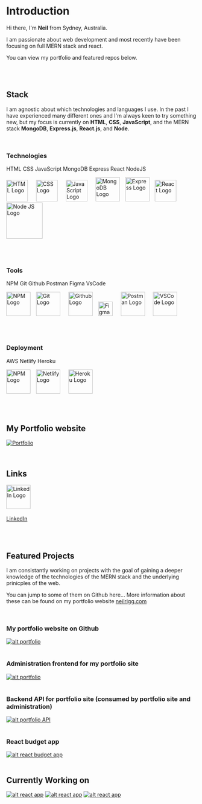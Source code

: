 # **Introduction**

Hi there, I'm **Neil** from Sydney, Australia.

I am passionate about web development and most recently have been focusing on full MERN stack and react.

You can view my portfolio and featured repos below.

<br/>
<br/>

## **Stack** 
I am agnostic about which technologies and languages I use. In the past I have experienced many different ones and I'm always keen to try something new, but my focus is currently on **HTML**, **CSS**, **JavaScript**, and the MERN stack **MongoDB**, **Express.js**, **React.js**, and **Node**.

<br/>

### **Technologies**
HTML CSS JavaScript MongoDB Express React NodeJS
<p>
  <img src="https://cdn.worldvectorlogo.com/logos/html-1.svg" title="HTML" alt="HTML Logo" width="57" /> &emsp;
  <img src="https://cdn.worldvectorlogo.com/logos/css-3.svg" title="CSS" alt="CSS Logo" width="57" /> &emsp;
  <img src="https://cdn.worldvectorlogo.com/logos/logo-javascript.svg" title="JavaScript" alt="JavaScript Logo" width="57" /> &emsp;
  <img src="https://cdn.worldvectorlogo.com/logos/mongodb-icon-1.svg" title="MongoDB" alt="MongoDB Logo" width="64"/> &ensp;
  <img src="https://cdn.worldvectorlogo.com/logos/express-109.svg" title="Express" alt="Express Logo" width="64"/> &ensp;
  <img src="https://cdn.worldvectorlogo.com/logos/react-2.svg" title="React" alt="React Logo" width="57" /> &emsp;
  <img src="https://cdn.worldvectorlogo.com/logos/nodejs-1.svg" title="Node JS" alt="Node JS Logo" width="96"/> &ensp;
</p>

<br/>
<br/>


### **Tools**
NPM Git Github Postman Figma VsCode
<p>
  <img src="https://cdn.worldvectorlogo.com/logos/npm.svg" title="NPM" alt="NPM Logo" width="64"/> &ensp;
  <img src="https://cdn.worldvectorlogo.com/logos/git-icon.svg" title="Git" alt="Git Logo" width="64"/> &emsp;
  <img src="https://cdn.worldvectorlogo.com/logos/github-icon-1.svg" title="Github" alt="Github Logo" width="64"/> &ensp;
  <img src="https://cdn.worldvectorlogo.com/logos/figma-5.svg" title="Figma" alt="Figma Logo" width="38"/> &emsp;
  <img src="https://cdn.worldvectorlogo.com/logos/postman.svg" title="Postman" alt="Postman Logo" width="64"/> &emsp;
  <img src="https://cdn.worldvectorlogo.com/logos/visual-studio-code-1.svg" title="VSCode" alt="VSCode Logo" width="64"/> &emsp;
</p>

<br/>
<br/>

### **Deployment** 
AWS Netlify Heroku
<p>
  <img src="https://cdn.worldvectorlogo.com/logos/aws-2.svg" title="aws" alt="NPM Logo" width="64"/> &ensp;
  <img src="https://cdn.worldvectorlogo.com/logos/netlify.svg" title="netlify" alt="Netlify Logo" width="64"/> &emsp;
  <img src="https://cdn.worldvectorlogo.com/logos/heroku-4.svg" title="Heroku" alt="Heroku Logo" width="64"/> &ensp;
</p>

<br/>
<br/>

## **My Portfolio website**
[![Portfolio](/images/portfolio-home-sm.png)](https://www.neilrigg.com/)

<br/>

## **Links**

<!-- <img src="images/portfolio-home-sm.png" title="Portfolio" alt="Portfolio website" width="100"/> &ensp;
[My portfolio website](https://www.neilrigg.com "My portfolio website") -->

<img src="https://cdn.worldvectorlogo.com/logos/linkedin-icon-2.svg" title="LinkedIn" alt="LinkedIn Logo" width="64"/> &emsp;

[LinkedIn](https://www.linkedin.com/in/neil-rigg-794243159/ "Linked In")

<!-- [![alt linked](https://cdn.worldvectorlogo.com/logos/linkedin-icon-2.svg)](https://www.linkedin.com/in/neil-rigg-794243159/) -->

<br/>
<br/>

## **Featured Projects**
I am consistantly working on projects with the goal of gaining a deeper knowledge of the technologies of the MERN stack and the underlying prinicples of the web. 

You can jump to some of them on Github here...
More information about these can be found on my portfolio website [neilrigg.com](https://www.neilrigg.com/ "neilrigg.com")

<!-- [![alt portfolio](images/portfolio-home-sm.png)](https://www.neilrigg.com)
### My LIVE portfolio website  ### -->

<br/>

### My portfolio website on Github ###
[![alt portfolio](images/portfolio-home-sm.png)](https://github.com/rigglet/react-budget-app)
<br/>
<br/>

### Administration frontend for my portfolio site ###
[![alt portfolio](images/portfolio-admin-sm.png)](https://github.com/rigglet/portfolio-admin)
<br/>
<br/>

### Backend API for portfolio site (consumed by portfolio site and administration) ###
[![alt portfolio API](images/rest.jpg)](https://github.com/rigglet/portfolio-server)
<br/>
<br/>

### React budget app ###
[![alt react budget app](images/budget-app-sm.png)](https://github.com/rigglet/react-budget-app)
<br/>
<br/>

## **Currently Working on**
[![alt react app](images/flashcard-login-sm.png)](https://github.com/rigglet/flashcard-app)
[![alt react app](images/flashcard-decks-sm.png)](https://github.com/rigglet/flashcard-app)
[![alt react app](images/flashcard-admin-sm.png)](https://github.com/rigglet/flashcard-app)

